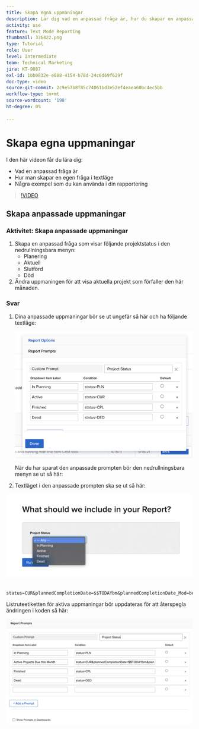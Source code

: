 ```yaml
---
title: Skapa egna uppmaningar
description: Lär dig vad en anpassad fråga är, hur du skapar en anpassad fråga i textläge och några exempel som du kan använda vid rapportering i Workfront.
activity: use
feature: Text Mode Reporting
thumbnail: 336822.png
type: Tutorial
role: User
level: Intermediate
team: Technical Marketing
jira: KT-9087
exl-id: 1bb0832e-e888-4154-b78d-24c6d69f629f
doc-type: video
source-git-commit: 2c9e57b8f85c74061bd3e52ef4eaea60bc4ec5bb
workflow-type: tm+mt
source-wordcount: '198'
ht-degree: 0%

---
```


# Skapa egna uppmaningar

I den här videon får du lära dig:

* Vad en anpassad fråga är
* Hur man skapar en egen fråga i textläge
* Några exempel som du kan använda i din rapportering

>[!VIDEO](https://video.tv.adobe.com/v/336822/?quality=12&learn=on)

## Skapa anpassade uppmaningar


### Aktivitet: Skapa anpassade uppmaningar

1. Skapa en anpassad fråga som visar följande projektstatus i den nedrullningsbara menyn:
   * Planering
   * Aktuell
   * Slutförd
   * Död
1. Ändra uppmaningen för att visa aktuella projekt som förfaller den här månaden.

### Svar

1. Dina anpassade uppmaningar bör se ut ungefär så här och ha följande textläge:

   ![En bild av skärmen för att skapa ett nytt filter i textläge](assets/cp-01.png)

   När du har sparat den anpassade prompten bör den nedrullningsbara menyn se ut så här:

1. Textläget i den anpassade prompten ska se ut så här:

![En bild av skärmen för att skapa ett nytt filter i textläge](assets/cp-02.png)

```
   status=CUR&plannedCompletionDate=$$TODAYbm&plannedCompletionDate_Mod=between&plannedCompletionDate_Range=$$TODAYem 
```

Listruteetiketten för aktiva uppmaningar bör uppdateras för att återspegla ändringen i koden så här:

![En bild av skärmen för att skapa ett nytt filter i textläge](assets/cp-02a.png)
